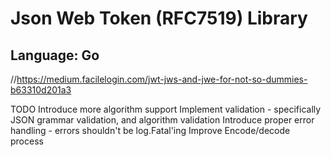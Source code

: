# Json Web Token (RFC7519) Library
## Language: Go


//https://medium.facilelogin.com/jwt-jws-and-jwe-for-not-so-dummies-b63310d201a3

TODO Introduce more algorithm support
	 Implement validation - specifically JSON grammar validation, and algorithm validation
	 Introduce proper error handling - errors shouldn't be log.Fatal'ing
	 Improve Encode/decode process
